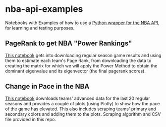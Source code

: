 # nba-api-examples
Notebooks with Examples of how to use a [Python wrapper for the NBA API](https://github.com/swar/nba_api), for learning and testing purposes.

## PageRank to get NBA "Power Rankings"
[This notebook](https://github.com/lbiedma/nba-api-examples/blob/main/PageRankNBA.ipynb) gets into downloading regular season game results and using them to estimate each team's Page Rank, from downloading the data to creating the matrix for which we will apply the Power Method to obtain the dominant eigenvalue and its eigenvector (the final pagerank scores).

## Change in Pace in the NBA
[This notebook](https://github.com/lbiedma/nba-api-examples/blob/main/AvgPossessionsOverTime.ipynb) downloads teams' advanced data for the last 20 regular seasons and provides a couple of plots (using Plotly) to show how the pace of the game has elevated. This also includes scraping teams' primary and secondary colors and adding them to the plots. Scraping algorithm and CSV file provided in this repo.
